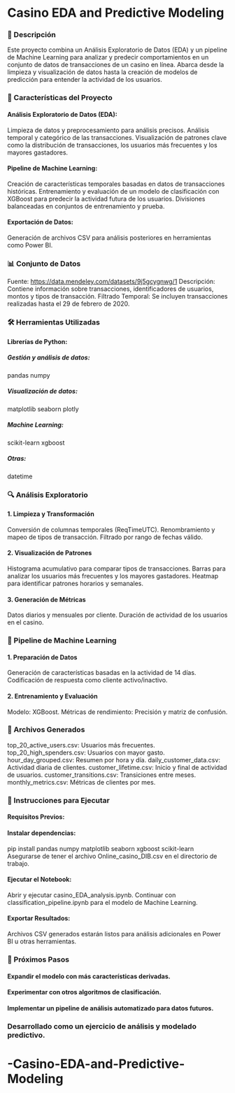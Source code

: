 # Casino EDA and Predictive Modeling
### 📄 Descripción
Este proyecto combina un Análisis Exploratorio de Datos (EDA) y un pipeline de Machine Learning para analizar y predecir comportamientos en un conjunto de datos de transacciones de un casino en línea. Abarca desde la limpieza y visualización de datos hasta la creación de modelos de predicción para entender la actividad de los usuarios.
### 🚀 Características del Proyecto
#### Análisis Exploratorio de Datos (EDA):

Limpieza de datos y preprocesamiento para análisis precisos.
Análisis temporal y categórico de las transacciones.
Visualización de patrones clave como la distribución de transacciones, los usuarios más frecuentes y los mayores gastadores.
#### Pipeline de Machine Learning:

Creación de características temporales basadas en datos de transacciones históricas.
Entrenamiento y evaluación de un modelo de clasificación con XGBoost para predecir la actividad futura de los usuarios.
Divisiones balanceadas en conjuntos de entrenamiento y prueba.
#### Exportación de Datos:

Generación de archivos CSV para análisis posteriores en herramientas como Power BI.

### 📊 Conjunto de Datos
Fuente: https://data.mendeley.com/datasets/9j5gcygnwg/1
Descripción: Contiene información sobre transacciones, identificadores de usuarios, montos y tipos de transacción.
Filtrado Temporal: Se incluyen transacciones realizadas hasta el 29 de febrero de 2020.
### 🛠️ Herramientas Utilizadas
#### Librerías de Python:
##### Gestión y análisis de datos:

pandas
numpy
##### Visualización de datos:

matplotlib
seaborn
plotly
##### Machine Learning:

scikit-learn
xgboost
##### Otras:

datetime


### 🔍 Análisis Exploratorio
#### 1. Limpieza y Transformación
Conversión de columnas temporales (ReqTimeUTC).
Renombramiento y mapeo de tipos de transacción.
Filtrado por rango de fechas válido.
#### 2. Visualización de Patrones
Histograma acumulativo para comparar tipos de transacciones.
Barras para analizar los usuarios más frecuentes y los mayores gastadores.
Heatmap para identificar patrones horarios y semanales.
#### 3. Generación de Métricas
Datos diarios y mensuales por cliente.
Duración de actividad de los usuarios en el casino.

### 🧠 Pipeline de Machine Learning
#### 1. Preparación de Datos
Generación de características basadas en la actividad de 14 días.
Codificación de respuesta como cliente activo/inactivo.
#### 2. Entrenamiento y Evaluación
Modelo: XGBoost.
Métricas de rendimiento: Precisión y matriz de confusión.

### 📂 Archivos Generados
top_20_active_users.csv: Usuarios más frecuentes.
top_20_high_spenders.csv: Usuarios con mayor gasto.
hour_day_grouped.csv: Resumen por hora y día.
daily_customer_data.csv: Actividad diaria de clientes.
customer_lifetime.csv: Inicio y final de actividad de usuarios.
customer_transitions.csv: Transiciones entre meses.
monthly_metrics.csv: Métricas de clientes por mes.

### 🔧 Instrucciones para Ejecutar
#### Requisitos Previos:

#### Instalar dependencias:

pip install pandas numpy matplotlib seaborn xgboost scikit-learn
Asegurarse de tener el archivo Online_casino_DIB.csv en el directorio de trabajo.

#### Ejecutar el Notebook:

Abrir y ejecutar casino_EDA_analysis.ipynb.
Continuar con classification_pipeline.ipynb para el modelo de Machine Learning.
#### Exportar Resultados:

Archivos CSV generados estarán listos para análisis adicionales en Power BI u otras herramientas.

### 📌 Próximos Pasos
#### Expandir el modelo con más características derivadas.
#### Experimentar con otros algoritmos de clasificación.
#### Implementar un pipeline de análisis automatizado para datos futuros.

### Desarrollado como un ejercicio de análisis y modelado predictivo.



# -Casino-EDA-and-Predictive-Modeling
